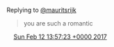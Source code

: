 Replying to [@mauritsrijk](https://twitter.com/mauritsrijk/status/830748774951768068)

> you are such a romantic

<img src="../../media/tweet.ico" width="12" /> [Sun Feb 12 13:57:23 +0000 2017](https://twitter.com/DromerDenker/status/830777826160832513)